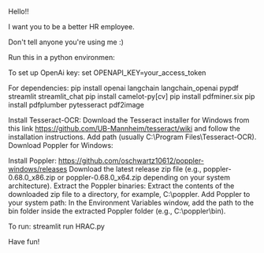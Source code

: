 Hello!!

I want you to be a better HR employee.

Don't tell anyone you're using me :)

Run this in a python environmen:

To set up OpenAi key:
set OPENAPI_KEY=your_access_token

For dependencies:
pip install openai  langchain langchain_openai pypdf streamlit streamlit_chat
pip install camelot-py[cv]
pip install pdfminer.six
pip install pdfplumber pytesseract pdf2image

Install Tesseract-OCR:
Download the Tesseract installer for Windows from this link https://github.com/UB-Mannheim/tesseract/wiki  and follow the installation instructions. Add path (usually C:\Program Files\Tesseract-OCR).
Download Poppler for Windows:

Install Poppler: https://github.com/oschwartz10612/poppler-windows/releases
Download the latest release zip file (e.g., poppler-0.68.0_x86.zip or poppler-0.68.0_x64.zip depending on your system architecture).
Extract the Poppler binaries:
Extract the contents of the downloaded zip file to a directory, for example, C:\poppler.
Add Poppler to your system path:
In the Environment Variables window, add the path to the bin folder inside the extracted Poppler folder (e.g., C:\poppler\bin).

To run:
streamlit run HRAC.py

Have fun!
